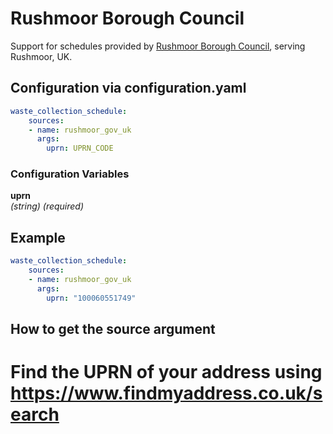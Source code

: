 # Rushmoor Borough Council

Support for schedules provided by [Rushmoor Borough Council](https://www.rushmoor.gov.uk/recycling-rubbish-and-environment/bins-and-recycling/bin-collection-day-finder/), serving Rushmoor, UK.

## Configuration via configuration.yaml

```yaml
waste_collection_schedule:
    sources:
    - name: rushmoor_gov_uk
      args:
        uprn: UPRN_CODE
```

### Configuration Variables

**uprn**  
*(string) (required)*

## Example

```yaml
waste_collection_schedule:
    sources:
    - name: rushmoor_gov_uk
      args:
        uprn: "100060551749"
```

## How to get the source argument
#  Find the UPRN of your address using https://www.findmyaddress.co.uk/search
